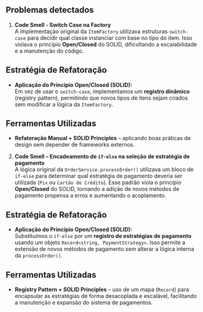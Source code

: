 ## Problemas detectados

1. **Code Smell - Switch Case na Factory**  
   A implementação original da `ItemFactory` utilizava estruturas `switch-case` para decidir qual classe instanciar com base no tipo do item. Isso violava o princípio **Open/Closed** do SOLID, dificultando a escalabilidade e a manutenção do código.

## Estratégia de Refatoração

- **Aplicação do Princípio Open/Closed (SOLID):**  
  Em vez de usar o `switch-case`, implementamos um **registro dinâmico** (registry pattern), permitindo que novos tipos de itens sejam criados sem modificar a lógica da `ItemFactory`.

## Ferramentas Utilizadas

- **Refatoração Manual + SOLID Principles** – aplicando boas práticas de design sem depender de frameworks externos.


2. **Code Smell – Encadeamento de `if-else` na seleção de estratégia de pagamento**  
   A lógica original da `OrderService.processOrder()` utilizava um bloco de `if-else` para determinar qual estratégia de pagamento deveria ser utilizada (`Pix` ou `Cartão de Crédito`). Esse padrão viola o princípio **Open/Closed** do SOLID, tornando a adição de novos métodos de pagamento propensa a erros e aumentando o acoplamento.

## Estratégia de Refatoração

- **Aplicação do Princípio Open/Closed (SOLID):**  
  Substituímos o `if-else` por um **registro de estratégias de pagamento** usando um objeto `Record<string, PaymentStrategy>`. Isso permite a extensão de novos métodos de pagamento sem alterar a lógica interna da `processOrder()`.

## Ferramentas Utilizadas

- **Registry Pattern + SOLID Principles** – uso de um mapa (`Record`) para encapsular as estratégias de forma desacoplada e escalável, facilitando a manutenção e expansão do sistema de pagamentos.